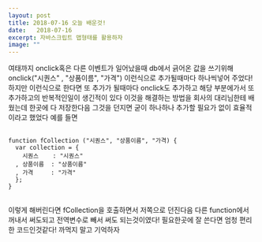 ```yaml
---
layout: post
title: 2018-07-16 오늘 배운것!
date:   2018-07-16
excerpt: 자바스크립트 맵형태를 활용하자
image: ""
---
```


<div>
여태까지 onclick혹은 다른 이벤트가 일어났을때 db에서 긁어온 값을 쓰기위해 onclick("시퀀스" , "상품이름", "가격") 이런식으로 추가될때마다 하나씩넣어
주었다! 하지만 이런식으로 한다면 또 추가가 될때마다 onclick도 추가하고 해당 부분에가서 또 추가하고의 반복적인일이 생긴적이 있다
이것을 해결하는 방법을 회사의 대리님한테 배웠는데 한곳에 다 저장한다음 그것을 던지면 굳이 하나하나 추가할 필요가 없이 효율적이라고 했었다
예를 들면
<pre style="width:100%">
<code>
function fCollection ("시퀀스", "상품이름", "가격) {
  var collection = {
    시퀀스    : "시퀀스"
  , 상품이름  : "상품이름"
  , 가격     : "가격"
  };
}
</code>
</pre>
이렇게 해버린다면 fCollection을 호출하면서 저쪽으로 던진다음 다른 function에서 꺼내서 써도되고 전역변수로 빼서 써도 되는것이였다! 필요한곳에 잘 쓴다면 엄청 편리한 코드인것같다! 까먹지 말고 기억하자
</div>
